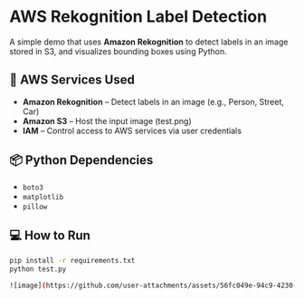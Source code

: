 # AWS Rekognition Label Detection

A simple demo that uses **Amazon Rekognition** to detect labels in an image stored in S3, and visualizes bounding boxes using Python.

## 🧰 AWS Services Used

- **Amazon Rekognition** – Detect labels in an image (e.g., Person, Street, Car)
- **Amazon S3** – Host the input image (test.png)
- **IAM** – Control access to AWS services via user credentials

## 📦 Python Dependencies

- `boto3`
- `matplotlib`
- `pillow`

## 💻 How to Run

```bash
pip install -r requirements.txt
python test.py

![image](https://github.com/user-attachments/assets/56fc049e-94c9-4230-9f39-83028e33e888)
